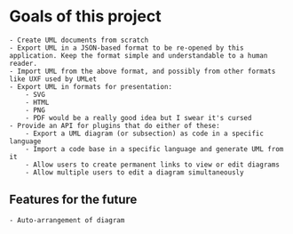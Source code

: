 # Goals of this project

	- Create UML documents from scratch
	- Export UML in a JSON-based format to be re-opened by this application. Keep the format simple and understandable to a human reader.
	- Import UML from the above format, and possibly from other formats like UXF used by UMLet
	- Export UML in formats for presentation:
		- SVG
		- HTML
		- PNG
		- PDF would be a really good idea but I swear it's cursed
	- Provide an API for plugins that do either of these:
		- Export a UML diagram (or subsection) as code in a specific language
		- Import a code base in a specific language and generate UML from it
		- Allow users to create permanent links to view or edit diagrams
		- Allow multiple users to edit a diagram simultaneously

## Features for the future

	- Auto-arrangement of diagram
